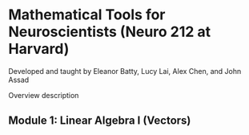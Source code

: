 
# Mathematical Tools for Neuroscientists (Neuro 212 at Harvard)

Developed and taught by Eleanor Batty, Lucy Lai, Alex Chen, and John Assad

Overview description

## Module 1: Linear Algebra I (Vectors)
